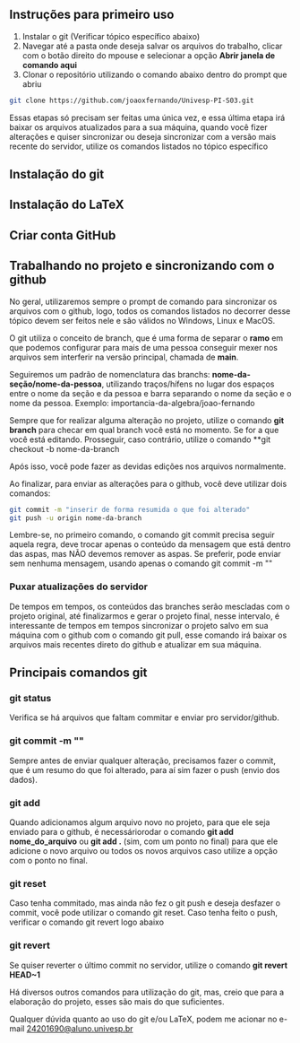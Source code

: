 ## Instruções para primeiro uso

1. Instalar o git (Verificar tópico específico abaixo)
2. Navegar até a pasta onde deseja salvar os arquivos do trabalho, clicar com o botão direito do mpouse e selecionar a opção **Abrir janela de comando aqui**
3. Clonar o repositório utilizando o comando abaixo dentro do prompt que abriu
```bash
git clone https://github.com/joaoxfernando/Univesp-PI-S03.git
```

Essas etapas só precisam ser feitas uma única vez, e essa última etapa irá baixar os arquivos atualizados para a sua máquina, quando você fizer alterações e quiser sincronizar ou deseja sincronizar com a versão mais recente do servidor, utilize os comandos listados no tópico específico

## Instalação do git


## Instalação do LaTeX


## Criar conta GitHub


## Trabalhando no projeto e sincronizando com o github

No geral, utilizaremos sempre o prompt de comando para sincronizar os arquivos com o github, logo, todos os comandos listados no decorrer desse tópico devem ser feitos nele e são válidos no Windows, Linux e MacOS.

O git utiliza o conceito de branch, que é uma forma de separar o **ramo** em que podemos configurar para mais de uma pessoa conseguir mexer nos arquivos sem interferir na versão principal, chamada de **main**. 

Seguiremos um padrão de nomenclatura das branchs: **nome-da-seção/nome-da-pessoa**, utilizando traços/hífens no lugar dos espaços entre o nome da seção e da pessoa e barra separando o nome da seção e o nome da pessoa. 
Exemplo: importancia-da-algebra/joao-fernando

Sempre que for realizar alguma alteração no projeto, utilize o comando **git branch** para checar em qual branch você está no momento. Se for a que você está editando. Prosseguir, caso contrário, utilize o comando **git checkout -b nome-da-branch

Após isso, você pode fazer as devidas edições nos arquivos normalmente.

Ao finalizar, para enviar as alterações para o github, você deve utilizar dois comandos:

```bash
git commit -m "inserir de forma resumida o que foi alterado"
git push -u origin nome-da-branch
```

Lembre-se, no primeiro comando, o comando git commit precisa seguir aquela regra, deve trocar apenas o conteúdo da mensagem que está dentro das aspas, mas NÃO devemos remover as aspas. Se preferir, pode enviar sem nenhuma mensagem, usando apenas o comando git commit -m ""

### Puxar atualizações do servidor

De tempos em tempos, os conteúdos das branches serão mescladas com o projeto original, até finalizarmos e gerar o projeto final, nesse intervalo, é interessante de tempos em tempos sincronizar o projeto salvo em sua máquina com o github com o comando git pull, esse comando irá baixar os arquivos mais recentes direto do github e atualizar em sua máquina.

## Principais comandos git

### git status

Verifica se há arquivos que faltam commitar e enviar pro servidor/github.

### git commit -m ""

Sempre antes de enviar qualquer alteração, precisamos fazer o commit, que é um resumo do que foi alterado, para aí sim fazer o push (envio dos dados).

### git add

Quando adicionamos algum arquivo novo no projeto, para que ele seja enviado para o github, é necessáriorodar o comando **git add nome_do_arquivo** ou **git add .** (sim, com um ponto no final) para que ele adicione o novo arquivo ou todos os novos arquivos caso utilize a opção com o ponto no final.

### git reset

Caso tenha commitado, mas ainda não fez o git push e deseja desfazer o commit, você pode utilizar o comando git reset. Caso tenha feito o push, verificar o comando git revert logo abaixo

### git revert

Se quiser reverter o último commit no servidor, utilize o comando **git revert HEAD~1**

Há diversos outros comandos para utilização do git, mas, creio que para a elaboração do projeto, esses são mais do que suficientes.

Qualquer dúvida quanto ao uso do git e/ou LaTeX, podem me acionar no e-mail 24201690@aluno.univesp.br
